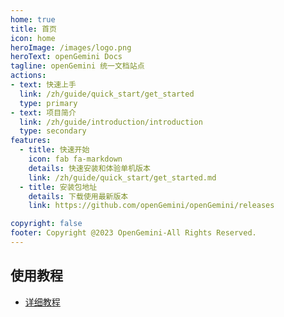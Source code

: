 ```yaml
---
home: true
title: 首页
icon: home
heroImage: /images/logo.png
heroText: openGemini Docs
tagline: openGemini 统一文档站点
actions:
- text: 快速上手
  link: /zh/guide/quick_start/get_started
  type: primary
- text: 项目简介
  link: /zh/guide/introduction/introduction
  type: secondary
features:
  - title: 快速开始
    icon: fab fa-markdown
    details: 快速安装和体验单机版本
    link: /zh/guide/quick_start/get_started.md
  - title: 安装包地址
    details: 下载使用最新版本
    link: https://github.com/openGemini/openGemini/releases

copyright: false
footer: Copyright @2023 OpenGemini-All Rights Reserved.
---
```



## 使用教程

- [详细教程](/docs/zh/guide/)

